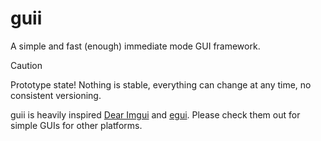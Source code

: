 # guii

A simple and fast (enough) immediate mode GUI framework.

> [!CAUTION]
> Prototype state! Nothing is stable, everything can change at any time, no consistent versioning.

guii is heavily inspired [Dear Imgui](https://github.com/ocornut/imgui) and [egui](https://github.com/emilk/egui). Please check them out for simple GUIs for other platforms.
